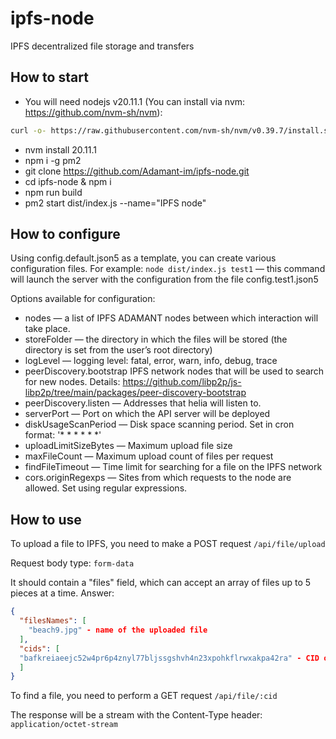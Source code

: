 # ipfs-node
IPFS decentralized file storage and transfers

## How to start
- You will need nodejs v20.11.1 (You can install via nvm: https://github.com/nvm-sh/nvm):
```bash
curl -o- https://raw.githubusercontent.com/nvm-sh/nvm/v0.39.7/install.sh | bash
```
- nvm install 20.11.1
- npm i -g pm2
- git clone https://github.com/Adamant-im/ipfs-node.git
- cd ipfs-node & npm i
- npm run build
- pm2 start dist/index.js --name="IPFS node"

## How to configure
Using config.default.json5 as a template, you can create various configuration files. 
For example:
`node dist/index.js test1` — this command will launch the server with the configuration from the file config.test1.json5

Options available for configuration:
- nodes — a list of IPFS ADAMANT nodes between which interaction will take place.
- storeFolder — the directory in which the files will be stored (the directory is set from the user’s root directory)
- logLevel — logging level: fatal, error, warn, info, debug, trace
- peerDiscovery.bootstrap  IPFS network nodes that will be used to search for new nodes. Details: https://github.com/libp2p/js-libp2p/tree/main/packages/peer-discovery-bootstrap
- peerDiscovery.listen — Addresses that helia will listen to.
- serverPort — Port on which the API server will be deployed
- diskUsageScanPeriod — Disk space scanning period. Set in cron format: '* * * * * *'
- uploadLimitSizeBytes — Maximum upload file size
- maxFileCount — Maximum upload count of files per request
- findFileTimeout — Time limit for searching for a file on the IPFS network
- cors.originRegexps — Sites from which requests to the node are allowed. Set using regular expressions.

## How to use
To upload a file to IPFS, you need to make a POST request `/api/file/upload`

Request body type: `form-data`

It should contain a "files" field, which can accept an array of files up to 5 pieces at a time.
Answer:
```json
{
  "filesNames": [
    "beach9.jpg" - name of the uploaded file
  ],
  "cids": [
  "bafkreiaeejc52w4pr6p4znyl77bljssgshvh4n23xpohkflrwxakpa42ra" - CID of the file
  ]
}
```

To find a file, you need to perform a GET request `/api/file/:cid`

The response will be a stream with the Content-Type header: `application/octet-stream`
